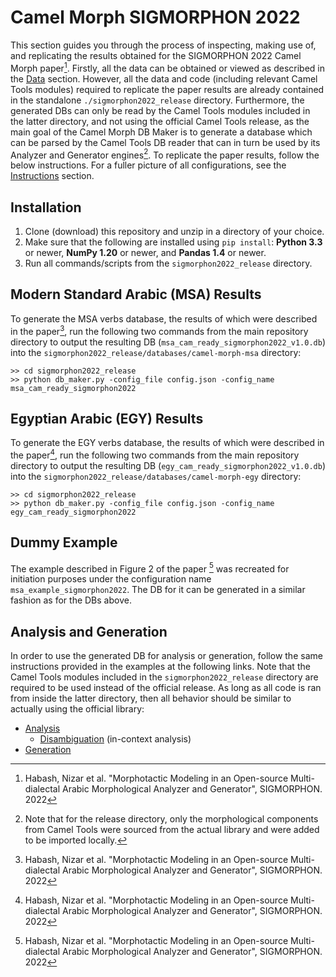 # Camel Morph SIGMORPHON 2022

This section guides you through the process of inspecting, making use of, and replicating the results obtained for the SIGMORPHON 2022 Camel Morph paper[^1]. Firstly, all the data can be obtained or viewed as described in the [Data](#data) section. However, all the data and code (including relevant Camel Tools modules) required to replicate the paper results are already contained in the standalone `./sigmorphon2022_release` directory. Furthermore, the generated DBs can only be read by the Camel Tools modules included in the latter directory, and not using the official Camel Tools release, as the main goal of the Camel Morph DB Maker is to generate a database which can be parsed by the Camel Tools DB reader that can in turn be used by its Analyzer and Generator engines[^2]. To replicate the paper results, follow the below instructions. For a fuller picture of all configurations, see the [Instructions](#instructions) section.

## Installation

1. Clone (download) this repository and unzip in a directory of your choice.
2. Make sure that the following are installed using `pip install`: **Python 3.3** or newer, **NumPy 1.20** or newer, and **Pandas 1.4** or newer.
3. Run all commands/scripts from the `sigmorphon2022_release` directory.

## Modern Standard Arabic (MSA) Results

To generate the MSA verbs database, the results of which were described in the paper[^1], run the following two commands from the main repository directory to output the resulting DB (`msa_cam_ready_sigmorphon2022_v1.0.db`) into the `sigmorphon2022_release/databases/camel-morph-msa` directory:

    >> cd sigmorphon2022_release
    >> python db_maker.py -config_file config.json -config_name msa_cam_ready_sigmorphon2022 

## Egyptian Arabic (EGY) Results

To generate the EGY verbs database, the results of which were described in the paper[^1], run the following two commands from the main repository directory to output the resulting DB (`egy_cam_ready_sigmorphon2022_v1.0.db`) into the `sigmorphon2022_release/databases/camel-morph-egy` directory:

    >> cd sigmorphon2022_release
    >> python db_maker.py -config_file config.json -config_name egy_cam_ready_sigmorphon2022

## Dummy Example

The example described in Figure 2 of the paper [^1] was recreated for initiation purposes under the configuration name `msa_example_sigmorphon2022`. The DB for it can be generated in a similar fashion as for the DBs above.

## Analysis and Generation

In order to use the generated DB for analysis or generation, follow the same instructions provided in the examples at the following links. Note that the Camel Tools modules included in the `sigmorphon2022_release` directory are required to be used instead of the official release. As long as all code is ran from inside the latter directory, then all behavior should be similar to actually using the official library:

- [Analysis](https://camel-tools.readthedocs.io/en/latest/api/morphology/analyzer.html)
  - [Disambiguation](https://camel-tools.readthedocs.io/en/latest/api/disambig/mle.html) (in-context analysis)
- [Generation](https://camel-tools.readthedocs.io/en/latest/api/morphology/generator.html)

[^1]: Habash, Nizar et al. "Morphotactic Modeling in an Open-source Multi-dialectal Arabic Morphological Analyzer and Generator", SIGMORPHON. 2022
[^2]: Note that for the release directory, only the morphological components from Camel Tools were sourced from the actual library and were added to be imported locally.
